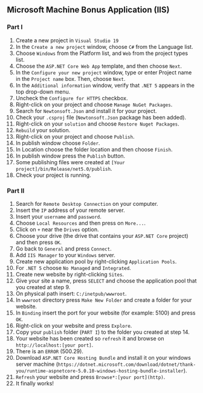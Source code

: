 ## Microsoft Machine Bonus Application (IIS)
### Part I
1. Create a new project in `Visual Studio 19`
2. In the `Create a new project` window, choose `C#` from the Language list.
3. Choose `Windows` from the Platform list, and `Web` from the project types list.
4. Choose the `ASP.NET Core Web App` template, and then choose `Next`.
5. In the `Configure your new project` window, type or enter Project name in the `Project name` box. Then, choose `Next`.
6. In the `Additional information` window, verify that `.NET 5` appears in the top drop-down menu.
7. Uncheck the `Configure for HTTPS` checkbox.
8. Right-click on your project and choose `Manage NuGet Packages`.
9. Search for `Newtonsoft.Json` and install it for your project.
10. Check your `.csproj` file (`Newtonsoft.Json` package has been added).
11. Right-click on your `solution` and choose `Restore Nuget Packages`.
12. `Rebuild` your solution.
13. Right-click on your project and choose `Publish`.
14. In publish window choose `Folder`.
15. In Location choose the folder location and then choose `Finish`.
16. In publish window press the `Publish` button.
17. Some publishing files were created at `[Your project]/bin/Release/net5.0/publish`.
18. Check your project is running.

### Part II
1. Search for `Remote Desktop Connection` on your computer.
2. Insert the `IP` address of your remote server.
3. Insert your `username` and `password`.
4. Choose `Local Resources` and then press on `More...`.
5. Click on `+` near the `Drives` option.
6. Choose your drive (the drive that contains your `ASP.NET Core` project) and then press `OK`.
7. Go back to `General` and press `Connect`.
8. Add `IIS Manager` to your `Windows` server.
9. Create new application pool by right-clicking `Application Pools`.
10. For `.NET 5` choose `No Managed` and `Integrated`.
11. Create new website by right-clicking `Sites`.
12. Give your site a name, press `SELECT` and choose the application pool that you created at step 9.
13. On physical path insert: `C:/inetpub/wwwroot`.
14. In `wwwroot` directory press `Make New Folder` and create a folder for your website.
15. In `Binding` insert the port for your website (for example: 5100) and press `OK`.
16. Right-click on your website and press `Explore`.
17. Copy your `publish` folder (`PART I`) to the folder you created at step 14.
18. Your website has been created so `refresh` it and browse on `http://localhost:[your port]`.
19. There is an `ERROR` (500.29).
20. Download `ASP.NET Core Hosting Bundle` and install it on your windows server machine
    (`https://dotnet.microsoft.com/download/dotnet/thank-you/runtime-aspnetcore-5.0.10-windows-hosting-bundle-installer`).
22. `Refresh` your website and press `Browse*:[your port](http)`.
23. It finally works!
